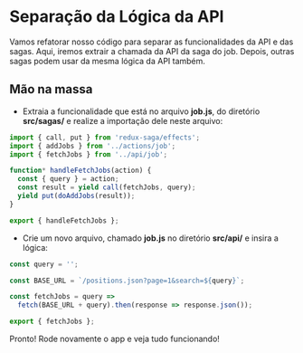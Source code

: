 # Separação da Lógica da API

Vamos refatorar nosso código para separar as funcionalidades da API e das sagas. Aqui, iremos extrair a chamada da API da saga do job. Depois, outras sagas podem usar da mesma lógica da API também.

## Mão na massa

- Extraia a funcionalidade que está no arquivo **job.js**, do diretório **src/sagas/** e realize a importação dele neste arquivo:

```javascript
import { call, put } from 'redux-saga/effects';
import { addJobs } from '../actions/job';
import { fetchJobs } from '../api/job';

function* handleFetchJobs(action) {
  const { query } = action;
  const result = yield call(fetchJobs, query);
  yield put(doAddJobs(result));
}

export { handleFetchJobs };
```

- Crie um novo arquivo, chamado **job.js** no diretório **src/api/** e insira a lógica:

```javascript
const query = '';

const BASE_URL = `/positions.json?page=1&search=${query}`;

const fetchJobs = query =>
  fetch(BASE_URL + query).then(response => response.json());

export { fetchJobs };
```

Pronto! Rode novamente o app e veja tudo funcionando!
